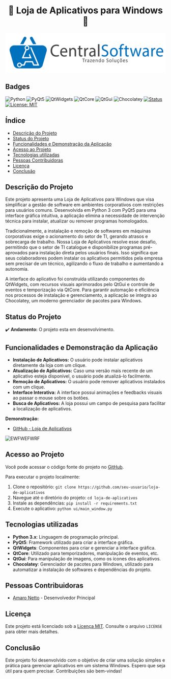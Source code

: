 <h1 align="center"> 🎁 Loja de Aplicativos para Windows 🎁 </h1> 
 
![Imagem logo Loja de Aplicativos para Windows](assets/logo_header.png)

## Badges
![Python](https://img.shields.io/badge/Python-3.x-blue?logo=python&logoColor=white)
![PyQt5](https://img.shields.io/badge/PyQt5-GUI%20Framework-green?logo=qt&logoColor=white)
![QtWidgets](https://img.shields.io/badge/QtWidgets-Componentes%20UI-brightgreen?logo=qt&logoColor=white)
![QtCore](https://img.shields.io/badge/QtCore-Eventos%20e%20Temporizadores-yellow?logo=qt&logoColor=white)
![QtGui](https://img.shields.io/badge/QtGui-Imagens%20e%20Ícones-orange?logo=qt&logoColor=white)
![Chocolatey](https://img.shields.io/badge/Chocolatey-Package%20Manager-8A4FFF?logo=chocolatey&logoColor=white)
[![Status](https://img.shields.io/badge/Status-Em%20Desenvolvimento-blue)](https://github.com/seu-usuario/seu-repositorio)
[![License: MIT](https://img.shields.io/badge/License-MIT-yellow.svg)](https://opensource.org/licenses/MIT)

## Índice

*   [Descrição do Projeto](#descrição-do-projeto)
*   [Status do Projeto](#status-do-projeto)
*   [Funcionalidades e Demonstração da Aplicação](#funcionalidades-e-demonstração-da-aplicação)
*   [Acesso ao Projeto](#acesso-ao-projeto)
*   [Tecnologias utilizadas](#tecnologias-utilizadas)
*   [Pessoas Contribuidoras](#pessoas-contribuidoras)
*   [Licença](#licença)
*   [Conclusão](#conclusão)

## Descrição do Projeto

Este projeto apresenta uma Loja de Aplicativos para Windows que visa simplificar a gestão de software em ambientes corporativos com restrições para usuários comuns. Desenvolvida em Python 3 com PyQt5 para uma interface gráfica intuitiva, a aplicação elimina a necessidade de intervenção técnica para instalar, atualizar ou remover programas homologados.

Tradicionalmente, a instalação e remoção de softwares em máquinas corporativas exige o acionamento do setor de TI, gerando atrasos e sobrecarga de trabalho. Nossa Loja de Aplicativos resolve esse desafio, permitindo que o setor de TI catalogue e disponibilize programas pré-aprovados para instalação direta pelos usuários finais. Isso significa que seus colaboradores podem instalar os aplicativos permitidos pela empresa sem precisar de um técnico, agilizando o fluxo de trabalho e aumentando a autonomia.

A interface do aplicativo foi construída utilizando componentes do QtWidgets, com recursos visuais aprimorados pelo QtGui e controle de eventos e temporização via QtCore. Para garantir automação e eficiência nos processos de instalação e gerenciamento, a aplicação se integra ao Chocolatey, um moderno gerenciador de pacotes para Windows.
## Status do Projeto

✔️ **Andamento:** O projeto esta em desenvolvimento.

## Funcionalidades e Demonstração da Aplicação

*   **Instalação de Aplicativos:** O usuário pode instalar aplicativos diretamente da loja com um clique.
*   **Atualização de Aplicativos:** Caso uma versão mais recente de um aplicativo esteja disponível, o usuário pode atualizá-lo facilmente.
*   **Remoção de Aplicativos:** O usuário pode remover aplicativos instalados com um clique.
*   **Interface Interativa:** A interface possui animações e feedbacks visuais ao passar o mouse sobre os botões.
*   **Busca de Aplicativos:** A loja possui um campo de pesquisa para facilitar a localização de aplicativos.

**Demonstração:**

*   [GitHub - Loja de Aplicativos](https://github.com/usuario/loja-de-aplicativos)
  
![EWFWEFWRF](https://github.com/user-attachments/assets/a6cda243-a896-476c-901b-d6aca5f34034)

## Acesso ao Projeto

Você pode acessar o código fonte do projeto no [GitHub](https://github.com/seu-usuario/loja-de-aplicativos).

Para executar o projeto localmente:

1.  Clone o repositório: `git clone https://github.com/seu-usuario/loja-de-aplicativos`
2.  Navegue até o diretório do projeto: `cd loja-de-aplicativos`
3.  Instale as dependências: `pip install -r requirements.txt`
4.  Execute o aplicativo: `python ui/main_window.py`

## Tecnologias utilizadas

*   **Python 3.x**: Linguagem de programação principal.
*   **PyQt5**: Framework utilizado para criar a interface gráfica.
*   **QtWidgets**: Componentes para criar e gerenciar a interface gráfica.
*   **QtCore**: Utilizado para temporizadores, manipulação de eventos, etc.
*   **QtGui**: Para manipulação de imagens, como os ícones dos aplicativos.
*   **Chocolatey**: Gerenciador de pacotes para Windows, utilizado para automatizar a instalação de softwares e dependências do projeto.

## Pessoas Contribuidoras

*   [Amaro Netto](https://github.com/amaro-netto) - Desenvolvedor Principal

## Licença

Este projeto está licenciado sob a [Licença MIT](LICENSE). Consulte o arquivo `LICENSE` para obter mais detalhes.

## Conclusão

Este projeto foi desenvolvido com o objetivo de criar uma solução simples e prática para gerenciar aplicativos em um sistema Windows. Espero que seja útil para quem precisar. Contribuições são bem-vindas!
